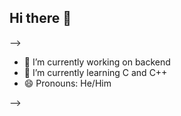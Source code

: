 ## Hi there 👋

-->
- 🔭 I’m currently working on backend
- 🌱 I’m currently learning C and C++
- 😄 Pronouns: He/Him
  
-->
